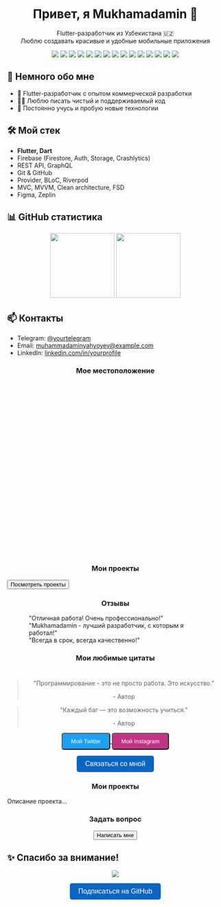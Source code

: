 <!-- Приветствие -->
<h1 align="center">Привет, я Mukhamadamin 👋</h1>
<p align="center">
  Flutter-разработчик из Узбекистана 🇺🇿 <br>
  Люблю создавать красивые и удобные мобильные приложения
</p>

<!-- Бейджи -->
<p align="center">
  <img src="https://img.shields.io/badge/Flutter-%2302569B.svg?style=for-the-badge&logo=Flutter&logoColor=white"/>
  <img src="https://img.shields.io/badge/Dart-%230175C2.svg?style=for-the-badge&logo=Dart&logoColor=white"/>
  <img src="https://img.shields.io/badge/Firebase-FFCA28?style=for-the-badge&logo=firebase&logoColor=black"/>
  <img src="https://img.shields.io/badge/Android-%2300B0FF.svg?style=for-the-badge&logo=Android&logoColor=white"/>
  <img src="https://img.shields.io/badge/iOS-%2300A1D4.svg?style=for-the-badge&logo=apple&logoColor=white"/>
  <img src="https://img.shields.io/badge/VS_Code-%23007ACC?style=for-the-badge&logo=visual-studio-code&logoColor=white"/>
  <img src="https://img.shields.io/badge/GitHub-%23121011.svg?style=for-the-badge&logo=github&logoColor=white"/>
  <img src="https://img.shields.io/badge/JavaScript-%23F7DF1E?style=for-the-badge&logo=javascript&logoColor=black"/>
  <img src="https://img.shields.io/badge/HTML-%23E34F26?style=for-the-badge&logo=html5&logoColor=white"/>
  <img src="https://img.shields.io/badge/CSS-%231572B6?style=for-the-badge&logo=css3&logoColor=white"/>
  <img src="https://img.shields.io/badge/React-%2300D8FF?style=for-the-badge&logo=react&logoColor=black"/>
  <img src="https://img.shields.io/badge/Node.js-339933?style=for-the-badge&logo=node.js&logoColor=white"/>
  <img src="https://img.shields.io/badge/GraphQL-%23E10098?style=for-the-badge&logo=graphql&logoColor=white"/>
  <img src="https://img.shields.io/badge/SQLite-%2307405E?style=for-the-badge&logo=sqlite&logoColor=white"/>
  <img src="https://img.shields.io/badge/Swift-%23F05138?style=for-the-badge&logo=swift&logoColor=white"/>
</p>

<!-- О себе -->
## 🚀 Немного обо мне

- 💼 Flutter-разработчик с опытом коммерческой разработки
- 👨‍💻 Люблю писать чистый и поддерживаемый код
- 🎯 Постоянно учусь и пробую новые технологии

<!-- Технологии -->
## 🛠️ Мой стек

- **Flutter, Dart**
- Firebase (Firestore, Auth, Storage, Crashlytics)
- REST API, GraphQL
- Git & GitHub
- Provider, BLoC, Riverpod
- MVC, MVVM, Clean architecture, FSD
- Figma, Zeplin

<!-- Статистика -->
## 📊 GitHub статистика

<p align="center">
  <img src="https://github-readme-stats.vercel.app/api?username=mukhamadamin&show_icons=true&theme=tokyonight" height="150"/>
  <img src="https://github-readme-stats.vercel.app/api/top-langs/?username=mukhamadamin&layout=compact&theme=tokyonight" height="150"/>
</p>

<!-- Контакты -->
## 📫 Контакты

- Telegram: [@yourtelegram](https://t.me/maheyev)
- Email: muhammadaminyahyoyev@example.com
- LinkedIn: [linkedin.com/in/yourprofile](https://www.linkedin.com/in/muhammadamin-yahyoyev-21a802258/)

<!-- Карта с местоположением -->
<h3 align="center">Мое местоположение</h3>
<div id="map" style="height: 400px;"></div>
<script>
  function initMap() {
    var map = new google.maps.Map(document.getElementById("map"), {
      center: { lat: 41.2995, lng: 69.2401 }, // Координаты Узбекистана
      zoom: 8,
    });
    var marker = new google.maps.Marker({
      position: { lat: 41.2995, lng: 69.2401 },
      map: map,
      title: "Мое местоположение!",
    });
  }
</script>
<script src="https://maps.googleapis.com/maps/api/js?key=YOUR_API_KEY&callback=initMap" async defer></script>

<!-- Модальные окна с проектами -->
<h3 align="center">Мои проекты</h3>
<button onclick="showProjectDetails()">Посмотреть проекты</button>

<script src="https://cdn.jsdelivr.net/npm/sweetalert2@11"></script>
<script>
  function showProjectDetails() {
    Swal.fire({
      title: 'Мой последний проект',
      text: 'Описание проекта...',
      imageUrl: 'project-image-url.jpg',
      imageWidth: 400,
      imageHeight: 200,
      imageAlt: 'Project Image',
    });
  }
</script>

<!-- Слайдер с отзывами -->
<h3 align="center">Отзывы</h3>
<div class="swiper-container" style="width: 80%; margin: 0 auto;">
  <div class="swiper-wrapper">
    <div class="swiper-slide">"Отличная работа! Очень профессионально!"</div>
    <div class="swiper-slide">"Mukhamadamin - лучший разработчик, с которым я работал!"</div>
    <div class="swiper-slide">"Всегда в срок, всегда качественно!"</div>
  </div>
  <div class="swiper-pagination"></div>
</div>
<script src="https://unpkg.com/swiper/swiper-bundle.min.js"></script>
<script>
  var swiper = new Swiper('.swiper-container', {
    slidesPerView: 1,
    spaceBetween: 10,
    pagination: {
      el: '.swiper-pagination',
      clickable: true,
    },
  });
</script>

<!-- Цитаты -->
<h3 align="center">Мои любимые цитаты</h3>
<div style="text-align: center; margin-top: 40px;">
  <blockquote>
    <p>"Программирование - это не просто работа. Это искусство."</p>
    <footer>- Автор</footer>
  </blockquote>
  <blockquote>
    <p>"Каждый баг — это возможность учиться."</p>
    <footer>- Автор</footer>
  </blockquote>
</div>

<!-- Интерактивная кнопка для социальных сетей -->
<p align="center">
  <a href="https://twitter.com/yourusername" target="_blank">
    <button style="padding: 10px 20px; border-radius: 5px; background-color: #1DA1F2; color: white;">Мой Twitter</button>
  </a>
  <a href="https://www.instagram.com/yourusername" target="_blank">
    <button style="padding: 10px 20px; border-radius: 5px; background-color: #C13584; color: white;">Мой Instagram</button>
  </a>
</p>

<!-- Кнопка с анимацией -->
<p align="center">
  <button class="animated-button">Связаться со мной</button>
</p>
<style>
  .animated-button {
    padding: 10px 20px;
    border: none;
    border-radius: 5px;
    background-color: #0a66c2;
    color: white;
    font-size: 16px;
    cursor: pointer;
    transition: transform 0.3s ease;
  }
  .animated-button:hover {
    transform: scale(1.1);
  }
</style>

<!-- Анимации при прокрутке -->
<h3 align="center">Мои проекты</h3>
<div data-aos="fade-up">
  <p>Описание проекта...</p>
</div>
<script src="https://unpkg.com/aos@2.3.1/dist/aos.js"></script>
<script>
  AOS.init();
</script>

<!-- Чат-бот -->
<h3 align="center">Задать вопрос</h3>
<p align="center">
  <button onclick="window.location.href='mailto:muhammadaminyahyoyev@example.com'">Написать мне</button>
</p>

<!-- Красивая подпись -->
## ✨ Спасибо за внимание! 
<p align="center">
  <img src="https://capsule-render.vercel.app/api?type=waving&color=0:26c6da,100:1976d2&height=100&section=footer&text=Будь%20в%20курсе%20новых%20проектов%20и%20разработок%20с%20Mukhamadamin&fontSize=25&fontColor=fff&animation=fadeIn"/>
</p>

<!-- Интерактивная кнопка -->
<p align="center">
  <a href="https://github.com/mukhamadamin" target="_blank">
    <button style="padding: 10px 20px; border: none; border-radius: 5px; background-color: #0a66c2; color: white; font-size: 16px; cursor: pointer;">
      Подписаться на GitHub
    </button>
  </a>
</p>

<script>
  // Initialize Map
  function initMap() {
    var map = new google.maps.Map(document.getElementById("map"), {
      center: { lat: 41.2995, lng: 69.2401 },
      zoom: 8,
    });
    var marker = new google.maps.Marker({
      position: { lat: 41.2995, lng: 69.2401 },
      map: map,
      title: "Мое местоположение!",
    });
  }
</script>
<script src="https://maps.googleapis.com/maps/api/js?key=YOUR_API_KEY&callback=initMap" async defer></script>
